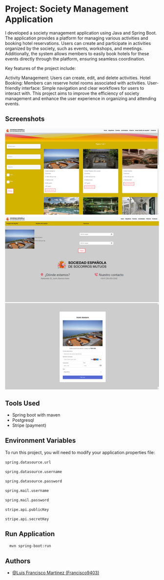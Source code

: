# Project: Society Management Application


I developed a society management application using Java and Spring Boot. The application provides a platform for managing various activities and booking hotel reservations. Users can create and participate in activities organized by the society, such as events, workshops, and meetings. Additionally, the system allows members to easily book hotels for these events directly through the platform, ensuring seamless coordination.

Key features of the project include:

Activity Management: Users can create, edit, and delete activities.
Hotel Booking: Members can reserve hotel rooms associated with activities.
User-friendly interface: Simple navigation and clear workflows for users to interact with.
This project aims to improve the efficiency of society management and enhance the user experience in organizing and attending events.

## Screenshots

![WoT App Screenshot](images/1.png)
![WoT App Screenshot](images/2.png)
![WoT App Screenshot](images/3.png)


## Tools Used

- Spring boot with maven
- Postgresql
- Stripe (payment)


## Environment Variables

To run this project, you will need to modify your application.properties file:

`spring.datasource.url`

`spring.datasource.username`

`spring.datasource.password`

`spring.mail.username`

`spring.mail.password`

`stripe.api.publicKey`

`stripe.api.secretKey`


## Run Application

```bash
  mvn spring-boot:run
```

## Authors

- [@Luis Francisco Martinez (Francisco9403)](https://github.com/Francisco9403)

